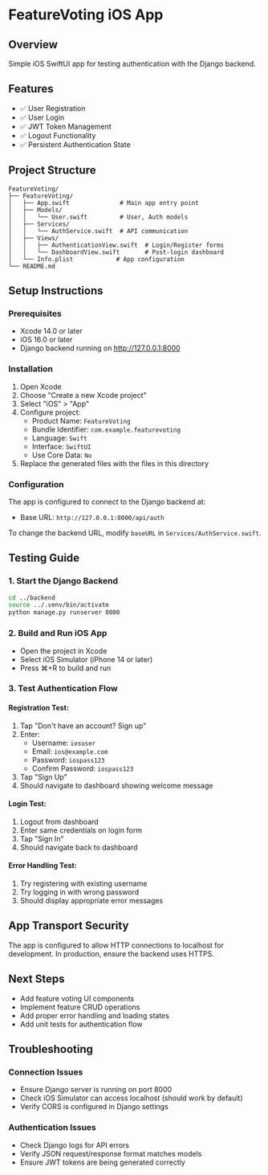 # FeatureVoting iOS App

## Overview
Simple iOS SwiftUI app for testing authentication with the Django backend.

## Features
- ✅ User Registration
- ✅ User Login
- ✅ JWT Token Management
- ✅ Logout Functionality
- ✅ Persistent Authentication State

## Project Structure
```
FeatureVoting/
├── FeatureVoting/
│   ├── App.swift              # Main app entry point
│   ├── Models/
│   │   └── User.swift         # User, Auth models
│   ├── Services/
│   │   └── AuthService.swift  # API communication
│   ├── Views/
│   │   ├── AuthenticationView.swift  # Login/Register forms
│   │   └── DashboardView.swift       # Post-login dashboard
│   └── Info.plist            # App configuration
└── README.md
```

## Setup Instructions

### Prerequisites
- Xcode 14.0 or later
- iOS 16.0 or later
- Django backend running on http://127.0.0.1:8000

### Installation
1. Open Xcode
2. Choose "Create a new Xcode project"
3. Select "iOS" > "App"
4. Configure project:
   - Product Name: `FeatureVoting`
   - Bundle Identifier: `com.example.featurevoting`
   - Language: `Swift`
   - Interface: `SwiftUI`
   - Use Core Data: `No`
5. Replace the generated files with the files in this directory

### Configuration
The app is configured to connect to the Django backend at:
- Base URL: `http://127.0.0.1:8000/api/auth`

To change the backend URL, modify `baseURL` in `Services/AuthService.swift`.

## Testing Guide

### 1. Start the Django Backend
```bash
cd ../backend
source ../.venv/bin/activate
python manage.py runserver 8000
```

### 2. Build and Run iOS App
- Open the project in Xcode
- Select iOS Simulator (iPhone 14 or later)
- Press ⌘+R to build and run

### 3. Test Authentication Flow

#### Registration Test:
1. Tap "Don't have an account? Sign up"
2. Enter:
   - Username: `iosuser`
   - Email: `ios@example.com`
   - Password: `iospass123`
   - Confirm Password: `iospass123`
3. Tap "Sign Up"
4. Should navigate to dashboard showing welcome message

#### Login Test:
1. Logout from dashboard
2. Enter same credentials on login form
3. Tap "Sign In"
4. Should navigate back to dashboard

#### Error Handling Test:
1. Try registering with existing username
2. Try logging in with wrong password
3. Should display appropriate error messages

## App Transport Security
The app is configured to allow HTTP connections to localhost for development. In production, ensure the backend uses HTTPS.

## Next Steps
- Add feature voting UI components
- Implement feature CRUD operations
- Add proper error handling and loading states
- Add unit tests for authentication flow

## Troubleshooting

### Connection Issues
- Ensure Django server is running on port 8000
- Check iOS Simulator can access localhost (should work by default)
- Verify CORS is configured in Django settings

### Authentication Issues
- Check Django logs for API errors
- Verify JSON request/response format matches models
- Ensure JWT tokens are being generated correctly